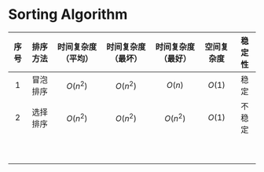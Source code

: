 # Sorting Algorithm


| 序号 | 排序方法 | 时间复杂度（平均）| 时间复杂度（最坏） |时间复杂度（最好） | 空间复杂度 | 稳定性 |
|:----:|:----:|:----:|:----:|:----:|:----:|:----:|
| 1 | 冒泡排序 | $O(n^2)$ | $O(n^2)$ | $O(n)$ | $O(1)$ | 稳定 |
| 2 | 选择排序 | $O(n^2)$ | $O(n^2)$ | $O(n^2)$ | $O(1)$ | 不稳定 |
| | | | | | | |
| | | | | | | |
| | | | | | | |
| | | | | | | |
| | | | | | | |
| | | | | | | |
| | | | | | | |
| | | | | | | |
| | | | | | | |
